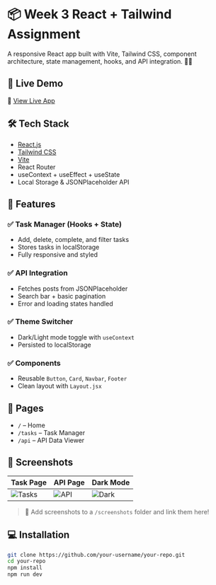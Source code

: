 # 📦 Week 3 React + Tailwind Assignment

A responsive React app built with Vite, Tailwind CSS, component architecture, state management, hooks, and API integration. 🧠✨

## 🚀 Live Demo

🔗 [View Live App](https://your-netlify-or-vercel-link.com)

## 🛠️ Tech Stack

- [React.js](https://react.dev/)
- [Tailwind CSS](https://tailwindcss.com/)
- [Vite](https://vitejs.dev/)
- React Router
- useContext + useEffect + useState
- Local Storage & JSONPlaceholder API

## 📂 Features

### ✅ Task Manager (Hooks + State)
- Add, delete, complete, and filter tasks
- Stores tasks in localStorage
- Fully responsive and styled

### ✅ API Integration
- Fetches posts from JSONPlaceholder
- Search bar + basic pagination
- Error and loading states handled

### ✅ Theme Switcher
- Dark/Light mode toggle with `useContext`
- Persisted to localStorage

### ✅ Components
- Reusable `Button`, `Card`, `Navbar`, `Footer`
- Clean layout with `Layout.jsx`

## 🧪 Pages

- `/` – Home
- `/tasks` – Task Manager
- `/api` – API Data Viewer

## 📸 Screenshots

| Task Page | API Page | Dark Mode |
|-----------|----------|-----------|
| ![Tasks](screenshots/tasks.png) | ![API](screenshots/api.png) | ![Dark](screenshots/darkmode.png) |

> 📸 Add screenshots to a `/screenshots` folder and link them here!

## 💻 Installation

```bash
git clone https://github.com/your-username/your-repo.git
cd your-repo
npm install
npm run dev
